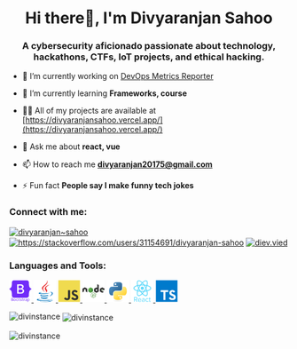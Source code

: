<h1 align="center">Hi there👋, I'm Divyaranjan Sahoo</h1>
<h3 align="center">A cybersecurity aficionado passionate about technology, hackathons, CTFs, IoT projects, and ethical hacking.</h3>

- 🔭 I’m currently working on [DevOps Metrics Reporter](https://github.com/DivInstance/DevOps-Metrics-Reporter)

- 🌱 I’m currently learning **Frameworks, course**

- 👨‍💻 All of my projects are available at [https://divyaranjansahoo.vercel.app/](https://divyaranjansahoo.vercel.app/)

- 💬 Ask me about **react, vue**

- 📫 How to reach me **divyaranjan20175@gmail.com**

- ⚡ Fun fact **People say I make funny tech jokes**

<h3 align="left">Connect with me:</h3>
<p align="left">
<a href="https://linkedin.com/in/divyaranjan~sahoo" target="blank"><img align="center" src="https://raw.githubusercontent.com/rahuldkjain/github-profile-readme-generator/master/src/images/icons/Social/linked-in-alt.svg" alt="divyaranjan~sahoo" height="30" width="40" /></a>
<a href="https://stackoverflow.com/users/https://stackoverflow.com/users/31154691/divyaranjan-sahoo" target="blank"><img align="center" src="https://raw.githubusercontent.com/rahuldkjain/github-profile-readme-generator/master/src/images/icons/Social/stack-overflow.svg" alt="https://stackoverflow.com/users/31154691/divyaranjan-sahoo" height="30" width="40" /></a>
<a href="https://instagram.com/diev.vied" target="blank"><img align="center" src="https://raw.githubusercontent.com/rahuldkjain/github-profile-readme-generator/master/src/images/icons/Social/instagram.svg" alt="diev.vied" height="30" width="40" /></a>
</p>

<h3 align="left">Languages and Tools:</h3>
<p align="left"> <a href="https://getbootstrap.com" target="_blank" rel="noreferrer"> <img src="https://raw.githubusercontent.com/devicons/devicon/master/icons/bootstrap/bootstrap-plain-wordmark.svg" alt="bootstrap" width="40" height="40"/> </a> <a href="https://www.java.com" target="_blank" rel="noreferrer"> <img src="https://raw.githubusercontent.com/devicons/devicon/master/icons/java/java-original.svg" alt="java" width="40" height="40"/> </a> <a href="https://developer.mozilla.org/en-US/docs/Web/JavaScript" target="_blank" rel="noreferrer"> <img src="https://raw.githubusercontent.com/devicons/devicon/master/icons/javascript/javascript-original.svg" alt="javascript" width="40" height="40"/> </a> <a href="https://nodejs.org" target="_blank" rel="noreferrer"> <img src="https://raw.githubusercontent.com/devicons/devicon/master/icons/nodejs/nodejs-original-wordmark.svg" alt="nodejs" width="40" height="40"/> </a> <a href="https://www.python.org" target="_blank" rel="noreferrer"> <img src="https://raw.githubusercontent.com/devicons/devicon/master/icons/python/python-original.svg" alt="python" width="40" height="40"/> </a> <a href="https://reactjs.org/" target="_blank" rel="noreferrer"> <img src="https://raw.githubusercontent.com/devicons/devicon/master/icons/react/react-original-wordmark.svg" alt="react" width="40" height="40"/> </a> <a href="https://www.typescriptlang.org/" target="_blank" rel="noreferrer"> <img src="https://raw.githubusercontent.com/devicons/devicon/master/icons/typescript/typescript-original.svg" alt="typescript" width="40" height="40"/> </a> </p>

<p><img align="left" src="https://github-readme-stats.vercel.app/api/top-langs?username=divinstance&show_icons=true&locale=en&layout=compact" alt="divinstance" /></p>

<p>&nbsp;<img align="center" src="https://github-readme-stats.vercel.app/api?username=divinstance&show_icons=true&locale=en" alt="divinstance" /></p>

<p><img align="center" src="https://github-readme-streak-stats.herokuapp.com/?user=divinstance&" alt="divinstance" /></p>
